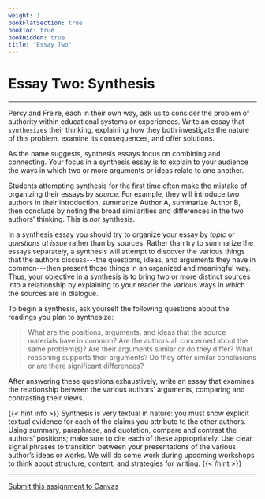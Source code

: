 ```yaml
---
weight: 1
bookFlatSection: true
bookToc: true
bookHidden: true
title: "Essay Two"
---
```


# Essay Two: Synthesis

---

Percy and Freire, each in their own way, ask us to consider the problem of authority within educational systems or experiences. Write an essay that `synthesizes` their thinking, explaining how they both investigate the nature of this problem, examine its consequences, and offer solutions.

As the name suggests, synthesis essays focus on combining and connecting. Your focus in a synthesis essay is to explain to your audience the ways in which two or more arguments or ideas relate to one another.

Students attempting synthesis for the first time often make the mistake of organizing their essays by *source*. For example, they will introduce two authors in their introduction, summarize Author A, summarize Author B, then conclude by noting the broad similarities and differences in the two authors’ thinking. This is *not* synthesis.

In a synthesis essay you should try to organize your essay by *topic* or *questions at issue* rather than by sources. Rather than try to summarize the essays separately, a synthesis will attempt to discover the various things that the authors discuss---the questions, ideas, and arguments they have in common---then present those things in an organized and meaningful way. Thus, your objective in a synthesis is to bring two or more distinct sources into a relationship by explaining to your reader the various ways in which the sources are in dialogue.

To begin a synthesis, ask yourself the following questions about the readings you plan to synthesize:

>What are the positions, arguments, and ideas that the source materials have in common? Are the authors all concerned about the same problem(s)? Are their arguments similar or do they differ? What reasoning supports their arguments? Do they offer similar conclusions or are there significant differences?

After answering these questions exhaustively, write an essay that examines the relationship between the various authors’ arguments, comparing and contrasting their views.

{{< hint info >}}
<i class="fas fa-exclamation-triangle"></i> Synthesis is very textual in nature: you must show explicit textual evidence for each of the claims you attribute to the other authors. Using summary, paraphrase, and quotation, compare and contrast the authors’ positions; make sure to cite each of these appropriately. Use clear signal phrases to transition between your presentations of the various author’s ideas or works.
We will do some work during upcoming workshops to think about structure, content, and strategies for writing.
{{< /hint >}}

---

<i class="fa fa-cloud-upload-alt"></i> [Submit this assignment to Canvas](https://canvas.dartmouth.edu)
